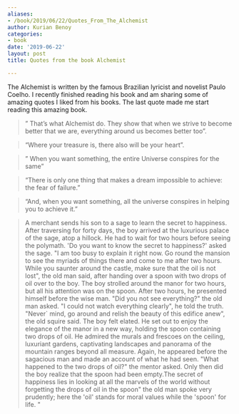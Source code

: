 ```yaml
---
aliases:
- /book/2019/06/22/Quotes_From_The_Alchemist
author: Kurian Benoy
categories:
- book
date: '2019-06-22'
layout: post
title: Quotes from the book Alchemist

---
```


The Alchemist is written by the famous Brazilian lyricist and novelist Paulo
Coelho. I recently finished reading his book and am sharing some of amazing
quotes I liked from his books. The last quote made me start reading this amazing
book.

>” That’s what Alchemist do. They show that when we strive to become better that
>we are, everything around us becomes better too”.

> “Where your treasure is, there also will be your heart”.

>” When you want something, the entire Universe conspires for the same”

>“There is only one thing that makes a dream impossible to achieve: the fear of
>failure.”

> “And, when you want something, all the universe conspires in helping you to
> achieve it.”

> A merchant sends his son to a sage to learn the secret to happiness. After
> traversing for forty days, the boy arrived at the luxurious palace of the
> sage, atop a hillock. He had to wait for two hours before seeing the polymath.
> 'Do you want to know the secret to happiness?' asked the sage. "I am too busy
> to explain it right now. Go round the mansion to see the myriads of things
> there and come to me after two hours. While you saunter around the castle,
> make sure that the oil is not lost", the old man said, after handing over a
> spoon with two drops of oil over to the boy. The boy strolled around the manor
> for two hours, but all his attention was on the spoon. After two hours, he
> presented himself before the wise man. "Did you not see everything?" the old
> man asked. "I could not watch everything clearly", he told the truth. "Never`
> mind, go around and relish the beauty of this edifice anew", the old squire
> said. The boy felt elated. He set out to enjoy the elegance of the manor in a
> new way, holding the spoon containing two drops of oil. He admired the murals
> and frescoes on the ceiling, luxuriant gardens, captivating landscapes and
> panorama of the mountain ranges beyond all measure. Again, he appeared before
> the sagacious man and made an account of what he had seen. "What happened to
> the two drops of oil?" the mentor asked. Only then did the boy realize that
> the spoon had been empty.The secret of happiness lies in looking at all the
> marvels of the world without forgetting the drops of oil in the spoon" the old
> man spoke very prudently; here the 'oil' stands for moral values while the
> 'spoon' for life. "

